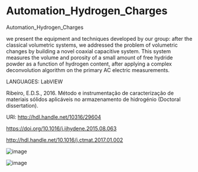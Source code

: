 # Automation_Hydrogen_Charges
Automation_Hydrogen_Charges

we present the equipment and techniques developed by our group: after the classical volumetric systems, we addressed the problem of volumetric changes by building a novel coaxial capacitive system. This system measures the volume and porosity of a small amount of free hydride powder as a function of hydrogen content, after applying a complex deconvolution algorithm on the primary AC electric measurements. 

LANGUAGES: LabVIEW

Ribeiro, E.D.S., 2016. Método e instrumentação de caracterização de materiais sólidos aplicáveis no armazenamento de hidrogénio (Doctoral dissertation).

URI: http://hdl.handle.net/10316/29604

https://doi.org/10.1016/j.ijhydene.2015.08.063

http://hdl.handle.net/10.1016/j.ctmat.2017.01.002


![image](https://user-images.githubusercontent.com/21969268/193866695-72a3c873-0c65-44db-a42b-4e1fbd910cbd.png)

![image](https://user-images.githubusercontent.com/21969268/193865729-d4e63638-53b2-48f8-bd96-d932c999f676.png)
